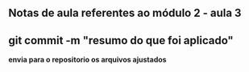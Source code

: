 ## Notas de aula referentes ao módulo 2 - aula 3

## git commit -m "resumo do que foi aplicado"
 **envia para o repositorio os arquivos ajustados**